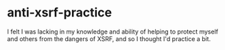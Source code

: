 # anti-xsrf-practice
I felt I was lacking in my knowledge and ability of helping to protect myself and others from the dangers of XSRF, and so I thought I'd practice a bit.
